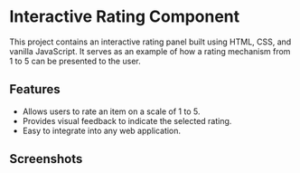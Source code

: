 # Interactive Rating Component

This project contains an interactive rating panel built using HTML, CSS, and vanilla JavaScript. It serves as an example of how a rating mechanism from 1 to 5 can be presented to the user.

## Features

- Allows users to rate an item on a scale of 1 to 5.
- Provides visual feedback to indicate the selected rating.
- Easy to integrate into any web application.

## Screenshots